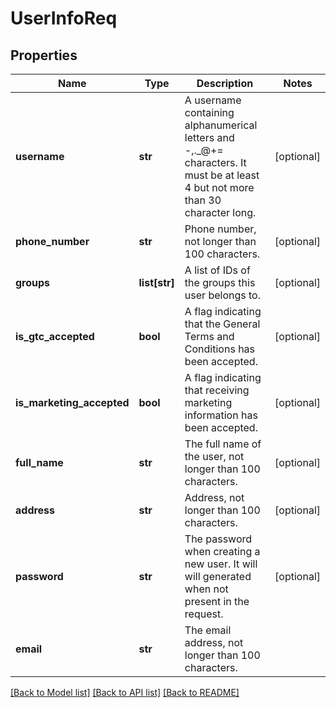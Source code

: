# UserInfoReq

## Properties
Name | Type | Description | Notes
------------ | ------------- | ------------- | -------------
**username** | **str** | A username containing alphanumerical letters and -,._@+&#x3D; characters. It must be at least 4 but not more than 30 character long. | [optional] 
**phone_number** | **str** | Phone number, not longer than 100 characters. | [optional] 
**groups** | **list[str]** | A list of IDs of the groups this user belongs to. | [optional] 
**is_gtc_accepted** | **bool** | A flag indicating that the General Terms and Conditions has been accepted. | [optional] 
**is_marketing_accepted** | **bool** | A flag indicating that receiving marketing information has been accepted. | [optional] 
**full_name** | **str** | The full name of the user, not longer than 100 characters. | [optional] 
**address** | **str** | Address, not longer than 100 characters. | [optional] 
**password** | **str** | The password when creating a new user. It will will generated when not present in the request. | [optional] 
**email** | **str** | The email address, not longer than 100 characters. | 

[[Back to Model list]](../README.md#documentation-for-models) [[Back to API list]](../README.md#documentation-for-api-endpoints) [[Back to README]](../README.md)


